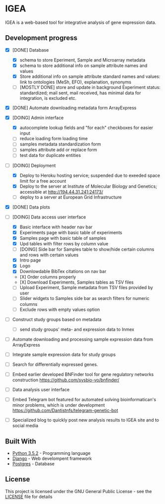 # IGEA

IGEA is a web-based tool for integrative analysis of gene expression data.


## Development progress

- [X] [DONE] Database
	- [X] schema to store Eperiment, Sample and Microarray metadata
	- [X] schema to store additional info on sample attribute names and values
	- [X] Store additional info on sample attribute standard names and values: link to ontologies (MeSh, EFO), explanation, synonyms
	- [ ] [MOSTLY DONE] store and update in background Experiment status: standardized; mail sent, mail received, has minimal data for integration, is excluded etc.

- [X] [DONE] Automate downloading metadata form ArrayExpress

- [X] [DOING] Admin interface 
	- [X] autocomplete lookup fields and "for each" checkboxes for easier input
	- [ ] reduce loading form loading time
	- [ ] samples metadata standardization form 
	- [ ] samples attribute add or replace form
	- [ ] test data for duplicate entities

- [ ] [DOING] Deployment
	- [X] Deploy to Heroku hosting service; suspended due to exeeded space limit for a free account
	- [X] Deploy to the server at Institute of Molecular Biology and Genetics; accessible at http://194.44.31.241:24173/
	- [ ] deploy to a server at European Grid Infrastructure 

- [X] [DONE] Data plots

- [ ] [DOING] Data access user interface
	- [X] Basic interface with header nav bar
	- [X] Experiments page with basic table of experiments
	- [X] Samples page with basic table of samples
	- [X] Upd tables with filter rows by column value
	- [ ] [DOING] Side bar for Samples table to show/hide certain columns and rows with certain values
	- [X] Intro page
	- [X] Logo
	- [X] Downlowdable BibTex citations on nav bar
	- [Х] Order columns properly 
	- [Х] Download Experiments, Samples tables as TSV files
	- [ ] Upload Experiment, Sample metadata from TSV files provided by user
	- [ ] Slider widgets to Samples side bar as search filters for numeric columns
	- [ ] Exclude rows with empty values option

- [ ] Construct study groups based on metadata 
	- [ ] send study groups' meta- and expression data to Inmex
	
- [ ] Automate downloading and processing sample expression data from ArrayExpress

- [ ] Integrate sample expression data for study groups

- [ ] Search for differentially expressed genes.

- [ ] Embed earlier developed BNFinder tool for gene regulatory networks construction https://github.com/sysbio-vo/bnfinder/

- [ ] Data analysis user interface

- [ ] Embed Telegram bot featured for automated solving bioinformatican's minor problems, which is under development https://github.com/Dantistnfs/telegram-genetic-bot

- [ ] Specialized blog to quickly post new analysis results to IGEA site and to social media 









<!-- 
## Getting Started

These instructions will get you a copy of the project up and running on your local machine for development and testing purposes. See deployment for notes on how to deploy the project on a live system.

### Prerequisites

What things you need to install the software and how to install them

```
Give examples
```

### Installing

A step by step series of examples that tell you have to get a development env running

Say what the step will be

```
Give the example
```

And repeat

```
until finished
```

End with an example of getting some data out of the system or using it for a little demo

## Running the tests

Explain how to run the automated tests for this system

### Break down into end to end tests

Explain what these tests test and why

```
Give an example
```

### And coding style tests

Explain what these tests test and why

```
Give an example
```

## Deployment

Add additional notes about how to deploy this on a live system
 -->
## Built With

* [Python 3.5.2](https://www.python.org/downloads/release/python-352/) - Programming language
* [Django](https://github.com/django/django) - Web develompent framework
* [Postgres](https://rometools.github.io/rome/) - Database

<!-- ## Contributing

Please read [CONTRIBUTING.md](https://gist.github.com/PurpleBooth/b24679402957c63ec426) for details on our code of conduct, and the process for submitting pull requests to us.

## Versioning

We use [SemVer](http://semver.org/) for versioning. For the versions available, see the [tags on this repository](https://github.com/your/project/tags). 
 
## Authors

* **Billie Thompson** - *Initial work* - [PurpleBooth](https://github.com/PurpleBooth)

See also the list of [contributors](https://github.com/your/project/contributors) who participated in this project.
-->
## License

This project is licensed under the GNU General Public License - see the [LICENSE](LICENSE) file for details

<!-- 
## Acknowledgments

* Hat tip to anyone who's code was used
* Inspiration
* etc -->

